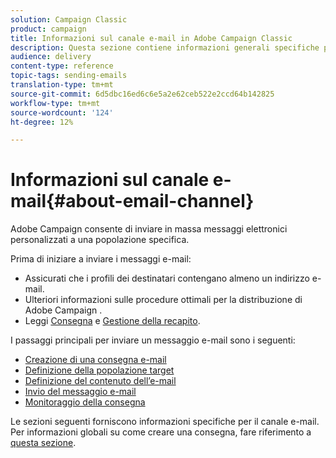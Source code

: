 ```yaml
---
solution: Campaign Classic
product: campaign
title: Informazioni sul canale e-mail in Adobe Campaign Classic
description: Questa sezione contiene informazioni generali specifiche per il canale e-mail in Adobe Campaign Classic.
audience: delivery
content-type: reference
topic-tags: sending-emails
translation-type: tm+mt
source-git-commit: 6d5dbc16ed6c6e5a2e62ceb522e2ccd64b142825
workflow-type: tm+mt
source-wordcount: '124'
ht-degree: 12%

---
```



# Informazioni sul canale e-mail{#about-email-channel}

 Adobe Campaign consente di inviare in massa messaggi elettronici personalizzati a una popolazione specifica.

Prima di iniziare a inviare i messaggi e-mail:

* Assicurati che i profili dei destinatari contengano almeno un indirizzo e-mail.
* Ulteriori informazioni sulle  procedure ottimali per la distribuzione di Adobe Campaign [](../../delivery/using/delivery-best-practices.md).
* Leggi [Consegna](../../delivery/using/about-deliverability.md) e [Gestione della recapito](https://helpx.adobe.com/campaign/kb/acc-deliverability.html).

I passaggi principali per inviare un messaggio e-mail sono i seguenti:

* [Creazione di una consegna e-mail](../../delivery/using/creating-an-email-delivery.md)
* [Definizione della popolazione target](../../delivery/using/steps-defining-the-target-population.md)
* [Definizione del contenuto dell’e-mail](../../delivery/using/defining-the-email-content.md)
* [Invio del messaggio e-mail](../../delivery/using/sending-messages.md)
* [Monitoraggio della consegna](../../delivery/using/about-delivery-monitoring.md)

Le sezioni seguenti forniscono informazioni specifiche per il canale e-mail. Per informazioni globali su come creare una consegna, fare riferimento a [questa sezione](../../delivery/using/steps-about-delivery-creation-steps.md).